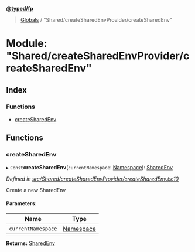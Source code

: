 **[@typed/fp](../README.md)**

> [Globals](../globals.md) / "Shared/createSharedEnvProvider/createSharedEnv"

# Module: "Shared/createSharedEnvProvider/createSharedEnv"

## Index

### Functions

* [createSharedEnv](_shared_createsharedenvprovider_createsharedenv_.md#createsharedenv)

## Functions

### createSharedEnv

▸ `Const`**createSharedEnv**(`currentNamespace`: [Namespace](_shared_core_model_namespace_.namespace.md)): [SharedEnv](../interfaces/_shared_core_services_sharedenv_.sharedenv.md)

*Defined in [src/Shared/createSharedEnvProvider/createSharedEnv.ts:10](https://github.com/TylorS/typed-fp/blob/ac98ca1/src/Shared/createSharedEnvProvider/createSharedEnv.ts#L10)*

Create a new SharedEnv

#### Parameters:

Name | Type |
------ | ------ |
`currentNamespace` | [Namespace](_shared_core_model_namespace_.namespace.md) |

**Returns:** [SharedEnv](../interfaces/_shared_core_services_sharedenv_.sharedenv.md)
